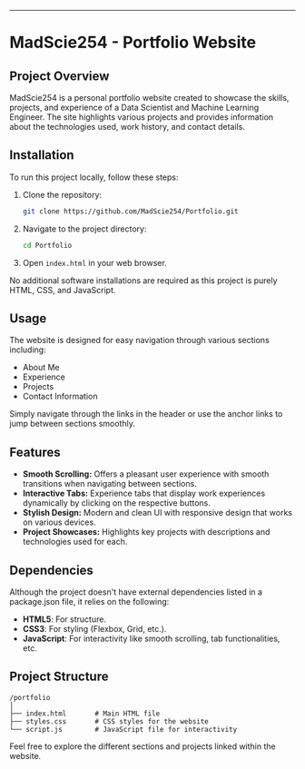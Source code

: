 

---

# MadScie254 - Portfolio Website

## Project Overview
MadScie254 is a personal portfolio website created to showcase the skills, projects, and experience of a Data Scientist and Machine Learning Engineer. The site highlights various projects and provides information about the technologies used, work history, and contact details.

## Installation
To run this project locally, follow these steps:

1. Clone the repository:
   ```bash
   git clone https://github.com/MadScie254/Portfolio.git
   ```
2. Navigate to the project directory:
   ```bash
   cd Portfolio
   ```
3. Open `index.html` in your web browser.

No additional software installations are required as this project is purely HTML, CSS, and JavaScript.

## Usage
The website is designed for easy navigation through various sections including:
- About Me
- Experience
- Projects
- Contact Information

Simply navigate through the links in the header or use the anchor links to jump between sections smoothly.

## Features
- **Smooth Scrolling:** Offers a pleasant user experience with smooth transitions when navigating between sections.
- **Interactive Tabs:** Experience tabs that display work experiences dynamically by clicking on the respective buttons.
- **Stylish Design:** Modern and clean UI with responsive design that works on various devices.
- **Project Showcases:** Highlights key projects with descriptions and technologies used for each.

## Dependencies
Although the project doesn't have external dependencies listed in a package.json file, it relies on the following:

- **HTML5**: For structure.
- **CSS3**: For styling (Flexbox, Grid, etc.).
- **JavaScript**: For interactivity like smooth scrolling, tab functionalities, etc.

## Project Structure
```plaintext
/portfolio
│
├── index.html       # Main HTML file
├── styles.css       # CSS styles for the website
└── script.js        # JavaScript file for interactivity
```

Feel free to explore the different sections and projects linked within the website.
